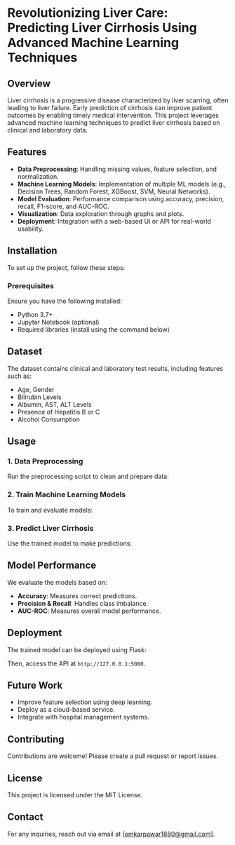 # Revolutionizing Liver Care: Predicting Liver Cirrhosis Using Advanced Machine Learning Techniques

## Overview
Liver cirrhosis is a progressive disease characterized by liver scarring, often leading to liver failure. Early prediction of cirrhosis can improve patient outcomes by enabling timely medical intervention. This project leverages advanced machine learning techniques to predict liver cirrhosis based on clinical and laboratory data.

## Features
- **Data Preprocessing**: Handling missing values, feature selection, and normalization.
- **Machine Learning Models**: Implementation of multiple ML models (e.g., Decision Trees, Random Forest, XGBoost, SVM, Neural Networks).
- **Model Evaluation**: Performance comparison using accuracy, precision, recall, F1-score, and AUC-ROC.
- **Visualization**: Data exploration through graphs and plots.
- **Deployment**: Integration with a web-based UI or API for real-world usability.

## Installation
To set up the project, follow these steps:

### Prerequisites
Ensure you have the following installed:
- Python 3.7+
- Jupyter Notebook (optional)
- Required libraries (install using the command below)


## Dataset
The dataset contains clinical and laboratory test results, including features such as:
- Age, Gender
- Bilirubin Levels
- Albumin, AST, ALT Levels
- Presence of Hepatitis B or C
- Alcohol Consumption

## Usage
### 1. Data Preprocessing
Run the preprocessing script to clean and prepare data:

### 2. Train Machine Learning Models
To train and evaluate models:

### 3. Predict Liver Cirrhosis
Use the trained model to make predictions:

## Model Performance
We evaluate the models based on:
- **Accuracy**: Measures correct predictions.
- **Precision & Recall**: Handles class imbalance.
- **AUC-ROC**: Measures overall model performance.

## Deployment
The trained model can be deployed using Flask:

Then, access the API at `http://127.0.0.1:5000`.

## Future Work
- Improve feature selection using deep learning.
- Deploy as a cloud-based service.
- Integrate with hospital management systems.

## Contributing
Contributions are welcome! Please create a pull request or report issues.

## License
This project is licensed under the MIT License.

## Contact
For any inquiries, reach out via email at [omkarpawar1880@gmail.com].


